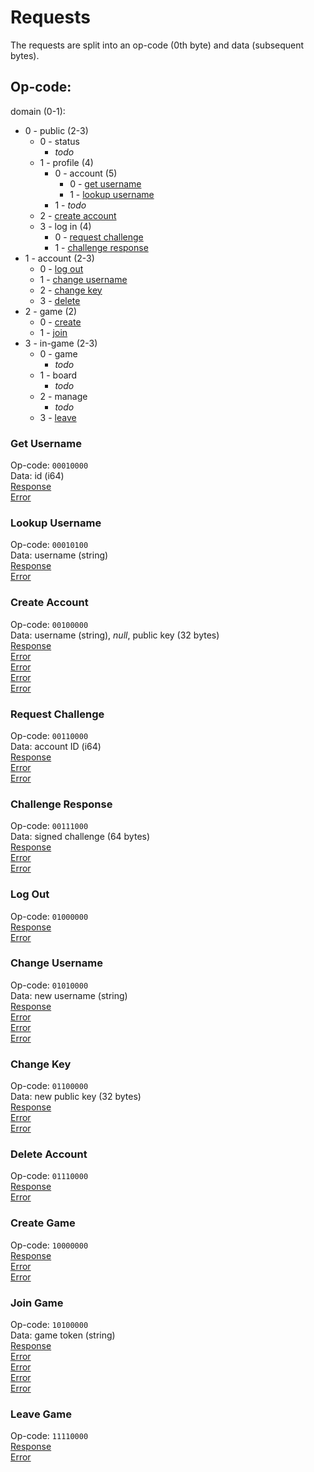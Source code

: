 # Requests

The requests are split into an op-code (0th byte) and data (subsequent bytes).

## Op-code:

domain (0-1):
- 0 - public (2-3)
  - 0 - status
    - *todo*
  - 1 - profile (4)
    - 0 - account (5)
      - 0 - [get username](#get-username)
      - 1 - [lookup username](#lookup-username)
    - 1 - *todo*
  - 2 - [create account](#create-account)
  - 3 - log in (4)
    - 0 - [request challenge](#request-challenge)
    - 1 - [challenge response](#challenge-response)
- 1 - account (2-3)
  - 0 - [log out](#log-out)
  - 1 - [change username](#change-username)
  - 2 - [change key](#change-key)
  - 3 - [delete](#delete-account)
- 2 - game (2)
    - 0 - [create](#create-game)
    - 1 - [join](#join-game)
- 3 - in-game (2-3)
    - 0 - game
      - *todo*
    - 1 - board
      - *todo*
    - 2 - manage
      - *todo*
    - 3 - [leave](#leave-game)

### Get Username

Op-code: `00010000`  
Data: id (i64)  
[Response](./response.md#username)  
[Error](./response.md#unknown-id)

### Lookup Username

Op-code: `00010100`  
Data: username (string)  
[Response](./response.md#account-id)  
[Error](./response.md#unknown-username)

### Create Account

Op-code: `00100000`  
Data: username (string), *null*, public key (32 bytes)  
[Response](./response.md#confirmation)  
[Error](./response.md#logged-in)  
[Error](./response.md#invalid-username)  
[Error](./response.md#username-in-use)  
[Error](./response.md#invalid-public-key)

### Request Challenge

Op-code: `00110000`  
Data: account ID (i64)  
[Response](./response.md#log-in-challenge)  
[Error](./response.md#logged-in)  
[Error](./response.md#unknown-username)

### Challenge Response

Op-code: `00111000`  
Data: signed challenge (64 bytes)  
[Response](./response.md#confirmation)  
[Error](./response.md#no-challenge-request)  
[Error](./response.md#log-in-failed)

### Log Out

Op-code: `01000000`  
[Response](./response.md#confirmation)  
[Error](./response.md#not-logged-in)

### Change Username

Op-code: `01010000`  
Data: new username (string)  
[Response](./response.md#confirmation)  
[Error](./response.md#not-logged-in)  
[Error](./response.md#invalid-username)  
[Error](./response.md#username-in-use)

### Change Key

Op-code: `01100000`  
Data: new public key (32 bytes)  
[Response](./response.md#confirmation)  
[Error](./response.md#not-logged-in)  
[Error](./response.md#invalid-public-key)

### Delete Account

Op-code: `01110000`  
[Response](./response.md#confirmation)  
[Error](./response.md#not-logged-in)

### Create Game

Op-code: `10000000`  
[Response](./response.md#game-token)  
[Error](./response.md#in-game)  
[Error](./response.md#not-logged-in)

### Join Game

Op-code: `10100000`  
Data: game token (string)  
[Response](./response.md#confirmation)  
[Error](./response.md#in-game)  
[Error](./response.md#not-logged-in)  
[Error](./response.md#invalid-game-id)  
[Error](./response.md#unknown-game-id)

### Leave Game

Op-code: `11110000`  
[Response](./response.md#confirmation)  
[Error](./response.md#not-in-game)
